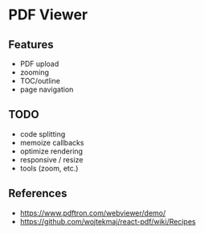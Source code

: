 # PDF Viewer

## Features

- PDF upload
- zooming
- TOC/outline
- page navigation

## TODO

- code splitting
- memoize callbacks
- optimize rendering
- responsive / resize
- tools (zoom, etc.)

## References

- https://www.pdftron.com/webviewer/demo/
- https://github.com/wojtekmaj/react-pdf/wiki/Recipes
